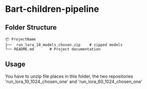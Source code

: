 # Bart-children-pipeline

## Folder Structure

```
📦 ProjectName
├──  run_lora_10_models_chosen.zip    # zipped models
└── README.md       # Project documentation
```

## Usage
You have to unzip file places in this folder, the two repositories 'run_lora_10_1024_chosen_one' and 'run_lora_60_1024_chosen_one'
